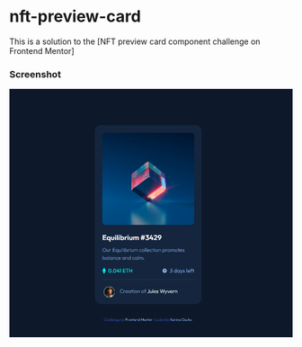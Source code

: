 # nft-preview-card

This is a solution to the [NFT preview card component challenge on Frontend Mentor]

### Screenshot

![](./screenshot.png)
